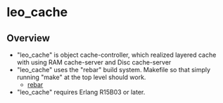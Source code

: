 leo_cache
=========

Overview
--------

* "leo_cache" is object cache-controller, which realized layered cache with using RAM cache-server and Disc cache-server
* "leo_cache" uses the "rebar" build system. Makefile so that simply running "make" at the top level should work.
  * [rebar](https://github.com/basho/rebar)
* "leo_cache" requires Erlang R15B03 or later.

